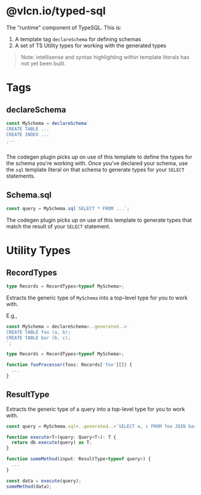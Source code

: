 # @vlcn.io/typed-sql

The "runtime" component of TypeSQL. This is:

1. A template tag `declareSchema` for defining schemas
2. A set of TS Utility types for working with the generated types

> Note: intellisense and syntax highlighting within template literals has not yet been built.

# Tags

## declareSchema

```ts
const MySchema = declareSchema`
CREATE TABLE ...
CREATE INDEX ...
...
`
```

The codegen plugin picks up on use of this template to define the types for the schema you're working with. Once you've declared your schema, use the `sql` template literal on that schema to generate types for your `SELECT` statements.

## Schema.sql

```ts
const query = MySchema.sql`SELECT * FROM ...`;
```

The codegen plugin picks up on use of this template to generate types that match the result of your `SELECT` statement.

# Utility Types

## RecordTypes

```ts
type Records = RecordTypes<typeof MySchema>;
```

Extracts the generic type of `MySchema` into a top-level type for you to work with.

E.g.,

```ts
const MySchema = declareSchema<..generated..>`
CREATE TABLE foo (a, b);
CREATE TABLE bar (b, c);
`;

type Records = RecordTypes<typeof MySchema>;

function fooProcessor(foos: Records['foo'][]) {
  ...
}
```

## ResultType

Extracts the generic type of a query into a top-level type for you to work with.

```ts
const query = MySchema.sql<..generated..>`SELECT a, c FROM foo JOIN bar`;

function execute<T>(query: Query<T>): T {
  return db.execute(query) as T;
}

function someMethod(input: ResultType<typeof query>) {
  ...
}

const data = execute(query);
someMethod(data);
```

